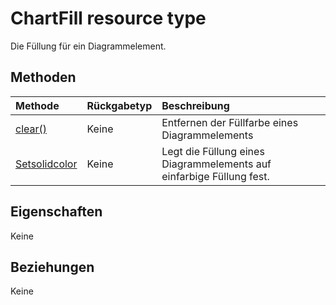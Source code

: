 # <a name="chartfill-resource-type"></a>ChartFill resource type

Die Füllung für ein Diagrammelement.


## <a name="methods"></a>Methoden

| Methode           | Rückgabetyp    |Beschreibung|
|:---------------|:--------|:----------|
|[clear()](../api/chartfill_clear.md)|Keine|Entfernen der Füllfarbe eines Diagrammelements|
|[Setsolidcolor](../api/chartfill_setsolidcolor.md)|Keine|Legt die Füllung eines Diagrammelements auf einfarbige Füllung fest.|

## <a name="properties"></a>Eigenschaften
Keine

## <a name="relationships"></a>Beziehungen
Keine


<!-- uuid: 8fcb5dbc-d5aa-4681-8e31-b001d5168d79
2015-10-25 14:57:30 UTC -->
<!-- {
  "type": "#page.annotation",
  "description": "ChartFill resource",
  "keywords": "",
  "section": "documentation",
  "tocPath": ""
}-->